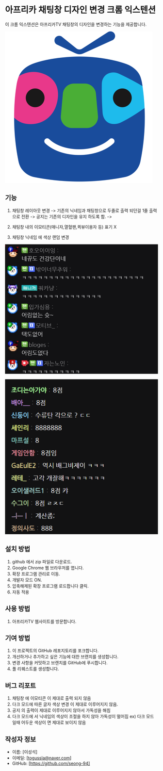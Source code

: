# 아프리카 채팅창 디자인 변경 크롬 익스텐션

이 크롬 익스텐션은 아프리카TV 채팅창의 디자인을 변경하는 기능을 제공합니다.

![Alt text](mdImages/icon.png)

## 기능

1. 채팅창 레이아웃 변경
   -> 기존의 닉네임과 채팅창으로 두줄로 출력 되던걸 1줄 출력 으로 전환
   -> 공지는 기존의 디자인을 유지 하도록 함.
   ->

2. 채팅창 내의 이모티콘(매니자,열혈팬,퀵뷰이용자 등) 표기 X

3. 채팅창 닉네임 에 색상 랜덤 변경

![Alt text](mdImages/before.png)

![Alt text](mdImages/after.png)

## 설치 방법

1. github 에서 zip 파일로 다운로드.
2. Google Chrome 웹 브라우저를 엽니다.
3. 확장 프로그램 관리로 이동.
4. 개발자 모드 ON.
5. 압축해제된 확장 프로그램 로드합니다 클릭.
6. 자동 적용
<!-- 3. 'AfreecaTV Chat Redesign Extension'을 검색하여 찾습니다.
7. '추가' 버튼을 클릭하여 익스텐션을 설치합니다. -->

## 사용 방법

1. 아프리카TV 웹사이트를 방문합니다.
<!-- 2. 채팅창 옆에 나타나는 익스텐션 아이콘을 클릭합니다.
2. 원하는 디자인을 선택하여 적용합니다. -->

## 기여 방법

1. 이 프로젝트의 GitHub 레포지토리를 포크합니다.
2. 개선하거나 추가하고 싶은 기능에 대한 브랜치를 생성합니다.
3. 변경 사항을 커밋하고 브랜치를 GitHub에 푸시합니다.
4. 풀 리퀘스트를 생성합니다.

<!-- ## 라이센스 -->

<!-- 이 프로젝트는 MIT 라이센스에 따라 라이선스가 부여됩니다. 자세한 내용은 'LICENSE' 파일을 참조하세요. -->

## 버그 리포트

1. 채팅창 에 이모티콘 이 제대로 출력 되지 않음
2. 다크 모드에 따른 글자 색상 변경 이 제대로 이루어지지 않음.
3. 공지 의 출력이 제대로 이루어지지 않아서 가독성을 해침
4. 다크 모드에 서 닉네임의 색상이 조절을 하지 않아 가독성이 떨어짐
   ex) 다크 모드 일때 어두운 색상이 면 제대로 보이지 않음

## 작성자 정보

- 이름: [이성석]
- 이메일: [togussla@naver.com]
- GitHub: [https://github.com/seong-94]
